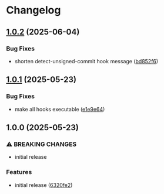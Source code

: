 # Changelog

## [1.0.2](https://github.com/crazy-matt/pre-commit-hooks/compare/v1.0.1...v1.0.2) (2025-06-04)


### Bug Fixes

* shorten detect-unsigned-commit hook message ([bd852f6](https://github.com/crazy-matt/pre-commit-hooks/commit/bd852f602f2f563fb7f67e8b10d1792f0a8fdad6))

## [1.0.1](https://github.com/crazy-matt/pre-commit-hooks/compare/v1.0.0...v1.0.1) (2025-05-23)


### Bug Fixes

* make all hooks executable ([e1e9e64](https://github.com/crazy-matt/pre-commit-hooks/commit/e1e9e647aa3ddabf1128c5e8c3752ed050c73ed0))

## 1.0.0 (2025-05-23)


### ⚠ BREAKING CHANGES

* initial release

### Features

* initial release ([6320fe2](https://github.com/crazy-matt/pre-commit-hooks/commit/6320fe2dcdde39b27b89b6494ad812a6e5b4280e))
